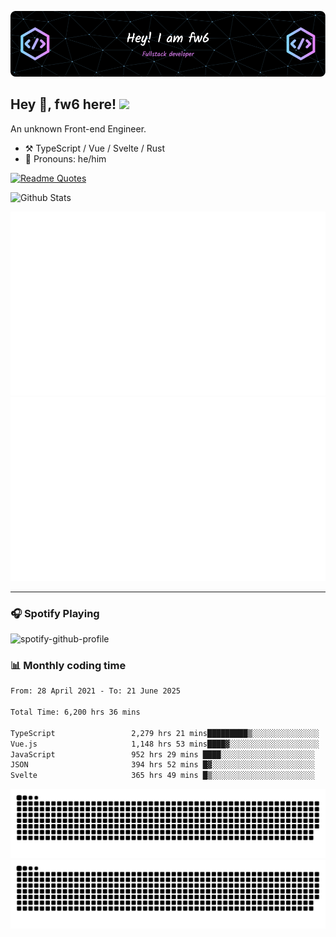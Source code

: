 ![Header](github-header-image.png)

## Hey 👋, fw6 here! <img src="https://github.githubassets.com/images/mona-whisper.gif" height="24" />


An unknown Front-end Engineer.

-   :hammer_and_pick: TypeScript / Vue / Svelte / Rust
-   :man: Pronouns: he/him


[![Readme Quotes](https://quotes-github-readme.vercel.app/api?type=horizontal&theme=algolia)](https://github.com/piyushsuthar/github-readme-quotes)



![Github Stats](https://github-readme-stats.vercel.app/api?username=fw6&bg_color=30,e96443,904e95&title_color=fff&text_color=fff)

![](https://raw.githubusercontent.com/fw6/github-stats-transparent/output/generated/overview.svg)
![](https://raw.githubusercontent.com/fw6/github-stats-transparent/output/generated/languages.svg)


---

### 🎧 Spotify Playing

<!-- ![spotify-github-profile](/img/default.svg) -->

![spotify-github-profile](https://spotify-github-profile.vercel.app/api/view.svg?uid=r6wn4hdvypv0lkzyrj0e0pjct&cover_image=true&theme=default&show_offline=true&background_color=9a10ad&interchange=true&bar_color_cover=true)



### :bar_chart: Monthly coding time 

<!--START_SECTION:waka-->

```txt
From: 28 April 2021 - To: 21 June 2025

Total Time: 6,200 hrs 36 mins

TypeScript                 2,279 hrs 21 mins█████████▒░░░░░░░░░░░░░░░   36.76 %
Vue.js                     1,148 hrs 53 mins████▓░░░░░░░░░░░░░░░░░░░░   18.53 %
JavaScript                 952 hrs 29 mins ████░░░░░░░░░░░░░░░░░░░░░   15.36 %
JSON                       394 hrs 52 mins █▓░░░░░░░░░░░░░░░░░░░░░░░   06.37 %
Svelte                     365 hrs 49 mins █▒░░░░░░░░░░░░░░░░░░░░░░░   05.90 %
```

<!--END_SECTION:waka-->




![github contribution grid snake animation](https://raw.githubusercontent.com/platane/platane/output/github-contribution-grid-snake-dark.svg#gh-dark-mode-only)![github contribution grid snake animation](https://raw.githubusercontent.com/platane/platane/output/github-contribution-grid-snake.svg#gh-light-mode-only)
